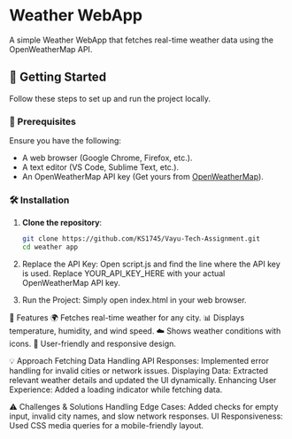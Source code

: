 # Weather WebApp

A simple Weather WebApp that fetches real-time weather data using the OpenWeatherMap API.

## 🚀 Getting Started

Follow these steps to set up and run the project locally.

### 📌 Prerequisites

Ensure you have the following:

- A web browser (Google Chrome, Firefox, etc.).
- A text editor (VS Code, Sublime Text, etc.).
- An OpenWeatherMap API key (Get yours from [OpenWeatherMap](https://openweathermap.org/api)).

### 🛠 Installation

1. **Clone the repository**:

   ```sh
   git clone https://github.com/KS1745/Vayu-Tech-Assignment.git
   cd weather app

2. Replace the API Key:
   Open script.js and find the line where the API key is used.
   Replace YOUR_API_KEY_HERE with your actual OpenWeatherMap API key.

3. Run the Project:
   Simply open index.html in your web browser.

🎯 Features
🌍 Fetches real-time weather for any city.
📊 Displays temperature, humidity, and wind speed.
☁️ Shows weather conditions with icons.
🔄 User-friendly and responsive design.

💡 Approach
Fetching Data
Handling API Responses: Implemented error handling for invalid cities or network issues.
Displaying Data: Extracted relevant weather details and updated the UI dynamically.
Enhancing User Experience: Added a loading indicator while fetching data.

⚠️ Challenges & Solutions
Handling Edge Cases: Added checks for empty input, invalid city names, and slow network responses.
UI Responsiveness: Used CSS media queries for a mobile-friendly layout.

